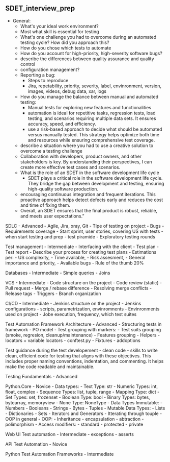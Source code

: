 ## SDET_interview_prep

- General:
    - What's your ideal work environment?
    - Most what skill is essential for testing
    - What's one challenge you had to overcome during an automated testing cycle? How did you approach this?
    - How do you chose which tests to automate
    - How do you account for high-priority, high-severity software bugs?
    - describe the differences between quality assurance and quality control
    - configuration management?
    - Reporting a bug:
        - Steps to reproduce
        - Jira, repetability, priority, severity, label, envinronment, version, images, videos, debug data, xar, logs
    - How do you manage the balance between manual and automated testing:
        - Manual tests for exploring new features and functionalities
        - automation is ideal for repetitive tasks, regression tests, load testing, and scenarios requiring multiple data sets. 
        It ensures accuracy, speed, and efficiency.
        - use a risk-based approach to decide what should be automated versus manually tested. 
        This strategy helps optimize both time and resources while ensuring comprehensive test coverage.
    - describe a situation where you had to use a creative solution to overcome a testing challenge
    - Collaboration with developers, product owners, and other stakeholders is key. By understanding their perspectives, I can create more effective test cases and scenarios.
    - What is the role of an SDET in the software development life cycle
        - SDET plays a critical role in the software development life cycle. 
        They bridge the gap between development and testing, ensuring high-quality software production.
    - encouraging continuous integration and frequent iterations. This proactive approach helps detect 
    defects early and reduces the cost and time of fixing them. 
    - Overall, an SDET ensures that the final product is robust, reliable, and meets user expectations.”

SDLC - Advanced
    - Agile, Jira, xray, Git
    - Tipe of testing on project
    - Bugs
    - Requirements coverage
    - Start sprint, user stories, covering US with tests
    - when start testing and prep
    - test piramide
    - Exploratory testing rounds


Test management - Intermediate
    - Interfacing with the client
    - Test plan
    - Test report
    - Describe your process for creating test plans
    - Estimations per:
        - US complexity, 
        - Time available, 
        - Risk assesment, 
        - General importance and priority, 
        - Available bugs
        - Rule of the thumb 20%


Databases - Intermediate
    - Simple queries
    - Joins


VCS - Intermediate
    - Code structure on the project
    - Code review (static)
    - Pull request
    - Merge / rebase difference
    - Resolving merge conflicts
    - Release tags
    - Triggers
    - Branch organization


CI/CD - Intermediate
    - Jenkins structure on the project
    - Jenkins configurations - scripts, parametrization, envinromnents
    - Envinronments used on project
    - Jobe execution, frequency, which test suites


Test Automation Framework Architecture - Advanced
    - Structuring tests in framework
    - PO model
    - Test grouping with markers:
        - Test suits grouping (smoke, regresion, cleanup/maintenance)
        - Features grouping
    - Helpers
    - locators + variable locators
    - conftest.py
    - Fixtures
    - addoptions


Test guidance during the test developement
    - clean code
    - skills to write clean, efficient code for testing that aligns with these objectives.
    This includes proper naming conventions, indentation, and commenting. It helps make the code readable and maintainable.

Testing Fundamentals - Advanced


Python.Core - Novice
    - Data types:
        - Text Type: str
        - Numeric Types: 	int, float, complex
        - Sequence Types: 	list, tuple, range
        - Mapping Type: 	dict
        - Set Types: 	set, frozenset
        - Boolean Type: 	bool
        - Binary Types: 	bytes, bytearray, memoryview
        - None Type: 	NoneType
    - Data Types Immutable:
        - Numbers
        - Booleans
        - Strings
        - Bytes
        - Tuples
    - Mutable Data Types:
        - Lists
        - Dictionaries
        - Sets
    - Iterators and Generators
    - Itterating through touple
    - OOP in general
    - OOP:
        - Inheritance
        - encapsulation
        - abtraction
        - polimorphism
    - Access modifiers:
        - standard
        - protected
        - private



Web UI Test automation - Intermediate
    - exceptions
    - asserts


API Test Automation - Novice


Python Test Automation Frameworks - Intermediate
